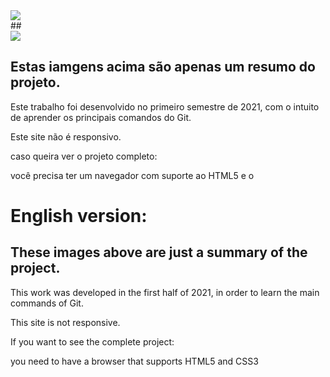 <div>
  <img src="https://user-images.githubusercontent.com/81646221/157975966-899312b0-d422-4cac-9798-2bdf7b956c78.png">
<div>
  ##
<div>
  <img src="https://user-images.githubusercontent.com/81646221/157976096-6a881778-3c6f-4a29-b0b8-5480521a8be5.png">
<div>
  
## Estas iamgens acima são apenas um resumo do projeto.
  
Este trabalho foi desenvolvido no primeiro semestre de 2021, com o intuito de aprender os principais comandos do Git.
  
Este site não é responsivo.
  
caso queira ver o projeto completo:
  
você precisa ter um navegador com suporte ao HTML5 e o 
  
  
# English version:
  
  
## These images above are just a summary of the project.
  
This work was developed in the first half of 2021, in order to learn the main commands of Git.
  
This site is not responsive.
  
If you want to see the complete project:
  
you need to have a browser that supports HTML5 and CSS3
